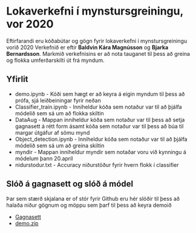 # Lokaverkefni í mynstursgreiningu, vor 2020
Eftirfarandi eru kóðabútar og gögn fyrir lokaverkefni í mynstursgreiningu vorið 2020
Verkefnið er eftir __Baldvin Kára Magnússon__ og __Bjarka Bernardsson__. Markmið verkefnisins er 
að nota tauganet til þess að greina og flokka umferðarskilti út frá myndum. 
## Yfirlit

* demo.ipynb - Kóði sem hægt er að keyra á eigin myndum til þess að prófa,
sjá leiðbeiningar fyrir neðan
* Classifier_train.ipynb - Inniheldur kóða sem notaður var til að þjálfa
módelið sem sá um að flokka skiltin
* DataAug - Mappan inniheldur kóða sem notaður var til þess að setja gagnasett á rétt form
ásamt kóða sem notaður var til þess að búa til margar útgáfur af sömu mynd
* Object_detection.ipynb - Inniheldur kóða sem notaður var til að þjálfa 
módelið sem sá um að greina skiltin
* myndir - Mappan inniheldur myndir sem notaðar voru við kynningu á módelum þann 20.apríl
* nidurstodur.txt -  Accuracy niðurstöður fyrir hvern flokk í classifier

## Slóð á gagnasett og slóð á módel
Þar sem stærð skjalana er of stór fyrir Github eru hér slóðir til þess að halaða niður
gögnum og möppu sem þarf til þess að keyra demoið

* [Gagnasett](https://drive.google.com/file/d/1f3to_pi7YVEL1JBbiX31P37aEPMDEb-m/view?usp=sharing)
* [demo.zip](https://drive.google.com/open?id=1WDDotXitXG-G2lLCS8I4zFY2OKpq77cx)
